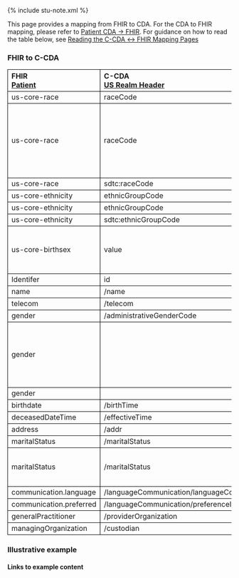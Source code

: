 <style>
td, th {
   border: 1px solid black!important;
}
</style>

{% include stu-note.xml %}

This page provides a mapping from FHIR to CDA. For the CDA to FHIR mapping, please refer to [Patient CDA → FHIR](./CF-patient.html). For guidance on how to read the table below, see [Reading the C-CDA ↔ FHIR Mapping Pages](./mappingGuidance.html)

### FHIR to C-CDA

|FHIR<br/>[Patient]()|C-CDA<br/>[US Realm Header]()|Transform Steps|
|:----|:----|:----|
|us-core-race|raceCode||
|us-core-race|raceCode|First value goes in schema element; additional values go in extension|
|us-core-race|sdtc:raceCode||
|us-core-ethnicity|ethnicGroupCode||
|us-core-ethnicity|ethnicGroupCode||
|us-core-ethnicity|sdtc:ethnicGroupCode||
|us-core-birthsex|value|Confirm Social History is the right section|
|Identifer|id||
|name|/name||
|telecom|/telecom||
|gender|/administrativeGenderCode||
|gender||We could leave these two out and rely on the Null/Absent map|
|gender|||
|birthdate|/birthTime||
|deceasedDateTime|/effectiveTime||
|address|/addr||
|maritalStatus|/maritalStatus||
|maritalStatus|/maritalStatus|"C-to-F will have one more value|
|communication.language|/languageCommunication/languageCode||
|communication.preferred|/languageCommunication/preferenceInd||
|generalPractitioner|/providerOrganization||
|managingOrganization|/custodian||


### Illustrative example

#### Links to example content